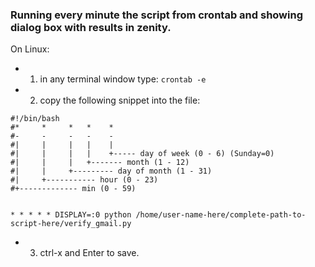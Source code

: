 ### Running every minute the script from crontab and showing dialog box with results in zenity. 

On Linux: 
   - 1. in any terminal window type: `crontab -e` 
   - 2. copy the following snippet into the file:

```
#!/bin/bash
#*     *     *   *    *
#-     -     -   -    -
#|     |     |   |    |
#|     |     |   |    +----- day of week (0 - 6) (Sunday=0)
#|     |     |   +------- month (1 - 12)
#|     |     +--------- day of month (1 - 31)
#|     +----------- hour (0 - 23)
#+------------- min (0 - 59)


* * * * * DISPLAY=:0 python /home/user-name-here/complete-path-to-script-here/verify_gmail.py 
```
   - 3. ctrl-x and Enter to save.
